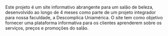 Este projeto é um site informativo abrangente para um salão de beleza, desenvolvido ao longo de 4 meses como parte de um projeto integrador para nossa faculdade, a Descomplica Uniamérica. O site tem como objetivo fornecer uma plataforma informativa para os clientes aprenderem sobre os serviços, preços e promoções do salão.
